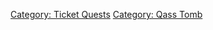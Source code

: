 [Category: Ticket Quests](Category:_Ticket_Quests "wikilink") [Category:
Qass Tomb](Category:_Qass_Tomb "wikilink")
